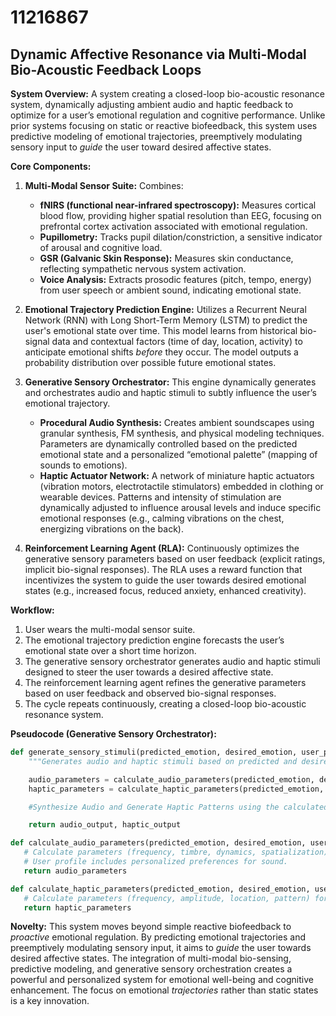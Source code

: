 # 11216867

## Dynamic Affective Resonance via Multi-Modal Bio-Acoustic Feedback Loops

**System Overview:** A system creating a closed-loop bio-acoustic resonance system, dynamically adjusting ambient audio and haptic feedback to optimize for a user’s emotional regulation and cognitive performance. Unlike prior systems focusing on static or reactive biofeedback, this system uses predictive modeling of emotional trajectories, preemptively modulating sensory input to *guide* the user toward desired affective states.

**Core Components:**

1.  **Multi-Modal Sensor Suite:** Combines:
    *   **fNIRS (functional near-infrared spectroscopy):** Measures cortical blood flow, providing higher spatial resolution than EEG, focusing on prefrontal cortex activation associated with emotional regulation.
    *   **Pupillometry:** Tracks pupil dilation/constriction, a sensitive indicator of arousal and cognitive load.
    *   **GSR (Galvanic Skin Response):** Measures skin conductance, reflecting sympathetic nervous system activation.
    *   **Voice Analysis:**  Extracts prosodic features (pitch, tempo, energy) from user speech or ambient sound, indicating emotional state.

2.  **Emotional Trajectory Prediction Engine:**  Utilizes a Recurrent Neural Network (RNN) with Long Short-Term Memory (LSTM) to predict the user's emotional state over time. This model learns from historical bio-signal data and contextual factors (time of day, location, activity) to anticipate emotional shifts *before* they occur.  The model outputs a probability distribution over possible future emotional states.

3.  **Generative Sensory Orchestrator:**  This engine dynamically generates and orchestrates audio and haptic stimuli to subtly influence the user’s emotional trajectory.
    *   **Procedural Audio Synthesis:**  Creates ambient soundscapes using granular synthesis, FM synthesis, and physical modeling techniques. Parameters are dynamically controlled based on the predicted emotional state and a personalized “emotional palette” (mapping of sounds to emotions).
    *   **Haptic Actuator Network:** A network of miniature haptic actuators (vibration motors, electrotactile stimulators) embedded in clothing or wearable devices.  Patterns and intensity of stimulation are dynamically adjusted to influence arousal levels and induce specific emotional responses (e.g., calming vibrations on the chest, energizing vibrations on the back).

4.  **Reinforcement Learning Agent (RLA):**  Continuously optimizes the generative sensory parameters based on user feedback (explicit ratings, implicit bio-signal responses). The RLA uses a reward function that incentivizes the system to guide the user towards desired emotional states (e.g., increased focus, reduced anxiety, enhanced creativity).

**Workflow:**

1.  User wears the multi-modal sensor suite.
2.  The emotional trajectory prediction engine forecasts the user’s emotional state over a short time horizon.
3.  The generative sensory orchestrator generates audio and haptic stimuli designed to steer the user towards a desired affective state.
4.  The reinforcement learning agent refines the generative parameters based on user feedback and observed bio-signal responses.
5.  The cycle repeats continuously, creating a closed-loop bio-acoustic resonance system.

**Pseudocode (Generative Sensory Orchestrator):**

```python
def generate_sensory_stimuli(predicted_emotion, desired_emotion, user_profile):
    """Generates audio and haptic stimuli based on predicted and desired emotions."""

    audio_parameters = calculate_audio_parameters(predicted_emotion, desired_emotion, user_profile)
    haptic_parameters = calculate_haptic_parameters(predicted_emotion, desired_emotion, user_profile)

    #Synthesize Audio and Generate Haptic Patterns using the calculated parameters

    return audio_output, haptic_output

def calculate_audio_parameters(predicted_emotion, desired_emotion, user_profile):
   # Calculate parameters (frequency, timbre, dynamics, spatialization) for the generated audio based on the predicted and desired emotions.
   # User profile includes personalized preferences for sound.
   return audio_parameters

def calculate_haptic_parameters(predicted_emotion, desired_emotion, user_profile):
   # Calculate parameters (frequency, amplitude, location, pattern) for the haptic stimulation.
   return haptic_parameters
```

**Novelty:** This system moves beyond simple reactive biofeedback to *proactive* emotional regulation. By predicting emotional trajectories and preemptively modulating sensory input, it aims to *guide* the user towards desired affective states. The integration of multi-modal bio-sensing, predictive modeling, and generative sensory orchestration creates a powerful and personalized system for emotional well-being and cognitive enhancement. The focus on emotional *trajectories* rather than static states is a key innovation.